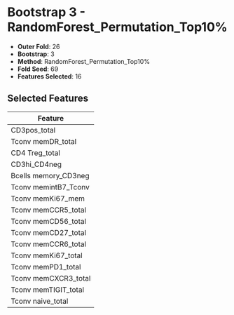 # Bootstrap 3 - RandomForest_Permutation_Top10%

- **Outer Fold**: 26
- **Bootstrap**: 3
- **Method**: RandomForest_Permutation_Top10%
- **Fold Seed**: 69
- **Features Selected**: 16

## Selected Features

| Feature |
|---------|
| CD3pos_total |
| Tconv memDR_total |
| CD4 Treg_total |
| CD3hi_CD4neg |
| Bcells memory_CD3neg |
| Tconv memintB7_Tconv |
| Tconv memKi67_mem |
| Tconv memCCR5_total |
| Tconv memCD56_total |
| Tconv memCD27_total |
| Tconv memCCR6_total |
| Tconv memKi67_total |
| Tconv memPD1_total |
| Tconv memCXCR3_total |
| Tconv memTIGIT_total |
| Tconv naive_total |
